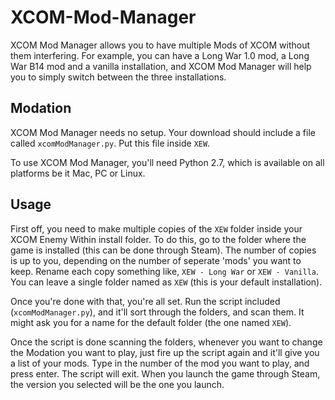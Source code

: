 # XCOM-Mod-Manager
XCOM Mod Manager allows you to have multiple Mods of XCOM without them interfering. For example, you can have a Long War 1.0 mod, a Long War B14 mod and a vanilla installation, and XCOM Mod Manager will help you to simply switch between the three installations.

## Modation
XCOM Mod Manager needs no setup. Your download should include a file called `xcomModManager.py`. Put this file inside `XEW`.

To use XCOM Mod Manager, you'll need Python 2.7, which is available on all platforms be it Mac, PC or Linux.

## Usage
First off, you need to make multiple copies of the `XEW` folder inside your XCOM Enemy Within install folder. To do this, go to the folder where the game is installed (this can be done through Steam). The number of copies is up to you, depending on the number of seperate 'mods' you want to keep. Rename each copy something like, `XEW - Long War` or `XEW - Vanilla`. You can leave a single folder named as `XEW` (this is your default installation).

Once you're done with that, you're all set. Run the script included (`xcomModManager.py`), and it'll sort through the folders, and scan them. It might ask you for a name for the default folder (the one named `XEW`).

Once the script is done scanning the folders, whenever you want to change the Modation you want to play, just fire up the script again and it'll give you a list of your mods. Type in the number of the mod you want to play, and press enter. The script will exit. When you launch the game through Steam, the version you selected will be the one you launch.
